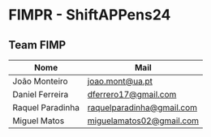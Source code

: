 # FIMPR - ShiftAPPens24

## Team FIMP

| Nome             | Mail                      |
|------------------|---------------------------|
| João Monteiro    | joao.mont@ua.pt           |
| Daniel Ferreira  | dferrero17@gmail.com      |
| Raquel Paradinha | raquelparadinha@gmail.com |
| Miguel Matos     | miguelamatos02@gmail.com  |
